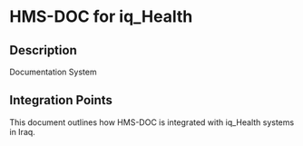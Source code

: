 # HMS-DOC for iq_Health

## Description

Documentation System

## Integration Points

This document outlines how HMS-DOC is integrated with iq_Health systems in Iraq.
